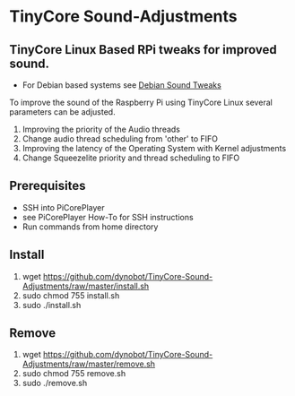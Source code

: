 # TinyCore Sound-Adjustments

## TinyCore Linux Based RPi tweaks for improved sound.
- For Debian based systems see [Debian Sound Tweaks](https://github.com/dynobot/Linux-Audio-Adjustments)

To improve the sound of the Raspberry Pi using TinyCore Linux several parameters can be adjusted. 

1) Improving the priority of the Audio threads
2) Change audio thread scheduling from 'other' to FIFO
3) Improving the latency of the Operating System with Kernel adjustments
4) Change Squeezelite priority and thread scheduling to FIFO

## Prerequisites
- SSH into PiCorePlayer
- see PiCorePlayer How-To for SSH instructions
- Run commands from home directory

## Install
1) wget https://github.com/dynobot/TinyCore-Sound-Adjustments/raw/master/install.sh
2) sudo chmod 755 install.sh
3) sudo ./install.sh


## Remove 
1) wget https://github.com/dynobot/TinyCore-Sound-Adjustments/raw/master/remove.sh
2) sudo chmod 755 remove.sh
3) sudo ./remove.sh
